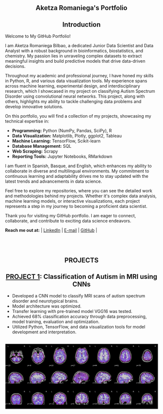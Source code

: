 <h2 align='center'>Aketza Romaniega's Portfolio</h2>


<h2 align='center'>Introduction</h2>

Welcome to My GitHub Portfolio!

I am Aketza Romaniega Bilbao, a dedicated Junior Data Scientist and Data Analyst with a robust background in bioinformatics, biostatistics, and chemistry. My passion lies in unraveling complex datasets to extract meaningful insights and build predictive models that drive data-driven decisions.

Throughout my academic and professional journey, I have honed my skills in Python, R, and various data visualization tools. My experience spans across machine learning, experimental design, and interdisciplinary research, which I showcased in my project on classifying Autism Spectrum Disorder using convolutional neural networks. This project, along with others, highlights my ability to tackle challenging data problems and develop innovative solutions.

On this portfolio, you will find a collection of my projects, showcasing my technical expertise in:

- **Programming:** Python (NumPy, Pandas, SciPy), R
- **Data Visualization:** Matplotlib, Plotly, ggplot2, Tableau
- **Machine Learning:** TensorFlow, Scikit-learn
- **Database Management:** SQL
- **Web Scraping:** Scrapy
- **Reporting Tools:** Jupyter Notebooks, RMarkdown

I am fluent in Spanish, Basque, and English, which enhances my ability to collaborate in diverse and multilingual environments. My commitment to continuous learning and adaptability drives me to stay updated with the latest trends and advancements in data science.

Feel free to explore my repositories, where you can see the detailed work and methodologies behind my projects. Whether it's complex data analysis, machine learning models, or interactive visualizations, each project represents a step in my journey to becoming a proficient data scientist.

Thank you for visiting my GitHub portfolio. I am eager to connect, collaborate, and contribute to exciting data science endeavors.

**Reach me out at:** | [LinkedIn](https://www.linkedin.com/in/aketza-romaniega-bilbao/) | [E-mail](mailto:romaniegaa@gmail.com) | [GitHub](https://romaniegaa.github.com/Portfolio) |

<br>
<br>

<h2 align='center'>PROJECTS</h2>

<h2 align='center'>
	<a href="https://github.com/romaniegaa/TFM">PROJECT 1</a>: Classification of Autism in MRI using CNNs</h2>

* Developed a CNN model to classify MRI scans of autism spectrum disorder and neurotypical brains.
* Model architecture was optimized.
* Transfer learning with pre-trained model VGG16 was tested.
* Achieved 68% classification accuracy through data preprocessing, model training, evaluation and optimization.
* Utilized Python, TensorFlow, and data visualization tools for model development and interpretation.

<br>

<div align="center"> 
  <img src="https://github.com/romaniegaa/Portfolio/blob/main/images/brains.png" size="75%">
  </div>

<br>

